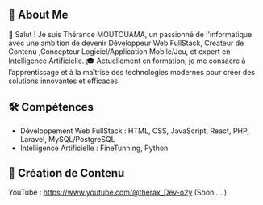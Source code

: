 
## 🚀 About Me
👋 Salut ! Je suis Thérance MOUTOUAMA, un passionné de l'informatique avec une ambition de devenir Développeur Web FullStack, Createur de Contenu ,Concepteur Logiciel/Application Mobile/Jeu, et expert en Intelligence Artificielle. 🎓 Actuellement en formation, je me consacre à l’apprentissage et à la maîtrise des technologies modernes pour créer des solutions innovantes et efficaces.


## 🛠 Compétences
+ Développement Web FullStack : HTML, CSS, JavaScript, React, PHP, Laravel, MySQL/PostgreSQL
+ Intelligence Artificielle : FineTunning, Python
## 🎥 Création de Contenu

YouTube : https://www.youtube.com/@therax_Dev-o2y (Soon ....)
